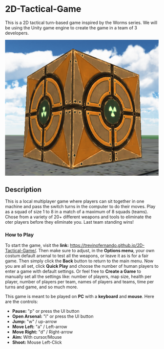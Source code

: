 # 2D-Tactical-Game
This is a 2D tactical turn-based game inspired by the Worms series. We will be using the Unity game engine to create the game in a team of 3 developers.

![alt text](https://raw.githubusercontent.com/trevinofernando/Dodging-Game/master/New%20Unity%20Project/Assets/Imports/Imgs/DodgingGameIcon.png)

## Description

This is a local multiplayer game where players can sit together in one machine and pass the switch turns in the computer to do their moves. Play as a squad of size 1 to 8 in a match of a maximum of 8 squads (teams). Chose from a variety of 20+ different weapons and tools to eliminate the oter players before they eliminate you. Last team standing wins!

### How to Play

To start the game, visit the **link:** https://trevinofernando.github.io/2D-Tactical-Game/. Then make sure to adjust, in the **Options menu**, your own costum default arsenal to test all the weapons, or leave it as is for a fair game. Then simply click the **Back** button to return to the main menu. Now you are all set, click **Quick Play** and choose the number of human players to enter a game with default settings. Or feel free to **Create a Game** to manually set all the settings like: number of players, map size, health per player, number of players per team, names of players and teams, time per turns and game, and so much more.

This game is meant to be played on **PC** with a **keyboard** and **mouse**. Here are the controls:
* **Pause:** "p" or press the UI button
* **Open Arsenal:** "i" or press the UI button
* **Jump:** "w" / up-arrow
* **Move Left:** "a" / Left-arrow
* **Move Right:** "d" / Right-arrow
* **Aim:** With cursor/Mouse
* **Shoot:** Mouse Left-Click
